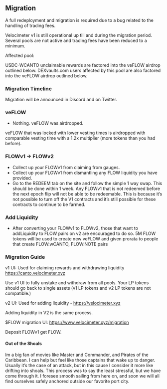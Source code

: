 ## Migration


 A full redeployment and migration is required due to a bug related to the handling of trading fees.

 Velocimeter v1 is still operational up till and during the migration period. Several pools are not active and trading fees have been reduced to a minimum.

 Affected pool:

 USDC-WCANTO unclaimable rewards are factored into the veFLOW airdrop outlined below. 
 DEXvaults.com users affected by this pool are also factored into the veFLOW airdrop outlined below.

### Migration Timeline



Migration will be announced in Discord and on Twitter. 

### veFLOW 
*  Nothing. veFLOW was airdropped.

veFLOW that was locked with lower vesting times is airdropped with comparable vesting time with a 1.2x multiplier (more tokens than you had before).



### FLOWv1 -> FLOWv2 
*  Collect up your FLOWv1 from claiming from gauges.
*  Collect up your FLOWv1 from dismantling any FLOW liquidity you have provided.
*  Go to the REDEEM tab on the site and follow the simple 1 way swap. This should be done within 1 week. Any FLOWv1 that is not redeemed before the next epoch flip will not be able to be redeemable. This is because it’s not possible to turn off the V1 contracts and it’s still possible for these contracts to continue to be farmed. 

### Add Liquidity
- After converting your FLOWv1 to FLOWv2, those that want to addLiquidity to FLOW pairs on v2 are encouraged to do so.
5M FLOW tokens will be used to create new veFLOW and given prorata to people that create FLOW:wCANTO, FLOW:NOTE pairs



### Migration Guide

v1 UI: Used for claiming rewards and withdrawing liquidity https://canto.velocimeter.xyz

Use v1 UI to fully unstake and withdraw from all pools. Your LP tokens should go back to single assets (v1 LP tokens and v2 LP tokens are not compatible.)

v2 UI: Used for adding liquidity - https://velocimeter.xyz

Adding liquidity in V2 is the same process.

$FLOW migration UI: https://www.velocimeter.xyz/migration

Deposit FLOWv1 get FLOW.



#### Out of the Shoals
Im a big fan of movies like Master and Commander, and Pirates of the Caribbean.
I can help but feel like those captains that wake up to danger.
Usually it’s the case of an attack, but in this cause I consider it more like drifting into shoals. 
This process was to say the least stressful, but we have come through it.
I foresee smooth sailing from here on, and soon we will all find ourselves safely anchored outside our favorite port city.